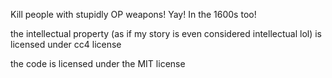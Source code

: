 Kill people with stupidly OP weapons! Yay! In the 1600s too!

the intellectual property (as if my story is even considered intellectual lol) is licensed under cc4 license

the code is licensed under the MIT license
